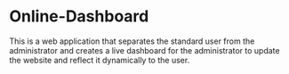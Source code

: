 # Online-Dashboard
This is a web application that separates the standard user from the administrator and creates a live dashboard for the administrator to update the website and reflect it dynamically to the user.
